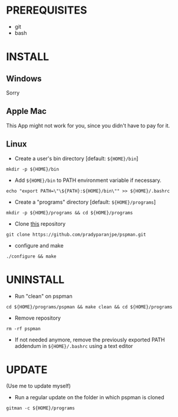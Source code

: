 # PREREQUISITES
  - git
  - bash

# INSTALL
## Windows
Sorry
## Apple Mac
This App might not work for you, since you didn't have to pay for it.
## Linux
  - Create a user's bin directory [default: `${HOME}/bin`]
  ```
  mkdir -p ${HOME}/bin
  ```
  - Add `${HOME}/bin` to PATH environment variable if necessary.
  ```
  echo "export PATH=\"\${PATH}:${HOME}/bin\"" >> ${HOME}/.bashrc
  ```
  - Create a "programs" directory [default: `${HOME}/programs`]
  ```
  mkdir -p ${HOME}/programs && cd ${HOME}/programs
  ```
  - Clone [this](https://github.com/pradyparanjpe/pspman.git) repository
  ```
  git clone https://github.com/pradyparanjpe/pspman.git
  ```
  - configure and make
  ```
  ./configure && make
  ```

# UNINSTALL
  - Run "clean" on pspman
  ```
  cd ${HOME}/programs/pspman && make clean && cd ${HOME}/programs
  ```
  - Remove repository
  ```
  rm -rf pspman
  ```
  - If not needed anymore, remove the previously exported PATH addendum in `${HOME}/.bashrc` using a text editor
 
# UPDATE
   (Use me to update myself)
  - Run a regular update on the folder in which pspman is cloned
  ```
  gitman -c ${HOME}/programs
  ```
 
